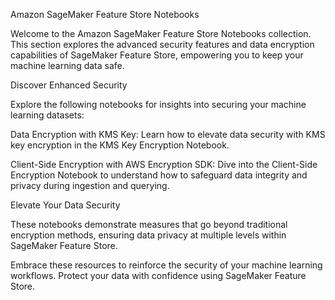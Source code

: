 Amazon SageMaker Feature Store Notebooks

Welcome to the Amazon SageMaker Feature Store Notebooks collection. This section explores the advanced security features and data encryption capabilities of SageMaker Feature Store, empowering you to keep your machine learning data safe.

Discover Enhanced Security

Explore the following notebooks for insights into securing your machine learning datasets:

Data Encryption with KMS Key: Learn how to elevate data security with KMS key encryption in the KMS Key Encryption Notebook.

Client-Side Encryption with AWS Encryption SDK: Dive into the Client-Side Encryption Notebook to understand how to safeguard data integrity and privacy during ingestion and querying.

Elevate Your Data Security

These notebooks demonstrate measures that go beyond traditional encryption methods, ensuring data privacy at multiple levels within SageMaker Feature Store.

Embrace these resources to reinforce the security of your machine learning workflows. Protect your data with confidence using SageMaker Feature Store.
